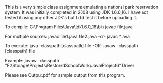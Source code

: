 This is a very simple class assignment emulating a national park reservation system. It was initially completed in 2008 using JDK 1.6.0_16. I have not tested it using any other JDK's but I did test it before uploading it.

To compile:
C:\Program Files\Java\jdk1.6.0_16\bin
javac file.java

For multiple sources:
javac file1.java file2.java
-or-
javac *.java

To execute:
java -classpath [classpath] file
-OR-
javaw -classpath [classpath] file

Example:
javaw -classpath "F:\Storage\Projects\RestoredSchoolWork\Java\Project6" Driver

Please see Output.pdf for sample output from this program.
